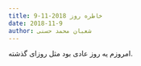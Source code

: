 ```yaml
---
title: خاطره روز 2018-11-9
date: 2018-11-9
author: شعبان محمد حسنی
---
```


امروزم یه روز عادی بود مثل روزای گذشته.